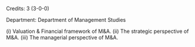 Credits: 3 (3-0-0)

Department: Department of Management Studies

(i) Valuation & Financial framework of M&A. (ii) The strategic perspective of M&A. (iii) The managerial perspective of M&A.